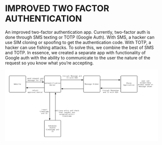 # IMPROVED TWO FACTOR AUTHENTICATION
An improved two-factor authentication app. Currently, two-factor auth is done through SMS texting or TOTP (Google Auth). With SMS, a hacker can use SIM cloning or spoofing to get the authentication code. With TOTP, a hacker can use fishing attacks. To solve this, we combine the best of SMS and TOTP. In essence, we created a separate app with functionality of Google auth with the ability to communicate to the user the nature of the request so you know what you’re accepting.

![Architecture Diagram](https://github.com/alexander-manes/improved-2fa/blob/master/Diagram.png)
